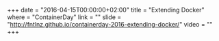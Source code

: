 +++
date        = "2016-04-15T00:00:00+02:00"
title       = "Extending Docker"
where       = "ContainerDay"
link        = ""
slide       = "http://fntlnz.github.io/containerday-2016-extending-docker/"
video       = ""
+++
